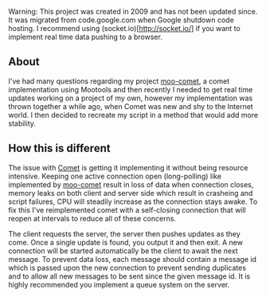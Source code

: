 Warning: This project was created in 2009 and has not been updated since. It was migrated from code.google.com when Google shutdown code hosting. I recommend using (socket.io)[http://socket.io/] if you want to implement real time data pushing to a browser.

## About
I've had many questions regarding my project [moo-comet](https://github.com/benhutchins/moo-comet), a comet implementation using Mootools and then recently I needed to get real time updates working on a project of my own, however my implementation was thrown together a while ago, when Comet was new and shy to the Internet world. I then decided to recreate my script in a method that would add more stability.

## How this is different
The issue with [Comet](https://en.wikipedia.org/wiki/Comet_(programming)) is getting it implementing it without being resource intensive. Keeping one active connection open (long-polling) like implemented by [moo-comet](https://github.com/benhutchins/moo-comet) result in loss of data when connection closes, memory leaks on both client and server side which result in crasheing and script failures, CPU will steadily increase as the connection stays awake. To fix this I've reimplemented comet with a self-closing connection that will reopen at intervals to reduce all of these concerns.

The client requests the server, the server then pushes updates as they come. Once a single update is found, you output it and then exit. A new connection will be started automatically be the client to await the next message. To prevent data loss, each message should contain a message id which is passed upon the new connection to prevent sending duplicates and to allow all new messages to be sent since the given message id. It is highly recommended you implement a queue system on the server.
